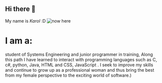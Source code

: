 ## Hi there 👋

My name is *Karol* :D 
![now here](https://scontent-bog1-1.xx.fbcdn.net/v/t1.6435-9/200182090_10224041582643973_588900370013158375_n.jpg?_nc_cat=102&ccb=1-7&_nc_sid=174925&_nc_ohc=LCYWgCP40skAX_raejn&_nc_ht=scontent-bog1-1.xx&oh=00_AT_wY7spqXMYhLilAzfxpvQvD25BlzgT2PTQrZURxzBf2g&oe=6360A137 )


# I am a:
student of Systems Engineering and
junior programmer in training,
Along this path I have learned to interact with
programming languages such as C, c#, python, Java, HTML and CSS, JavaScript .
I seek to improve my skills and continue to grow up as a professional woman
and thus bring the best from my female perspective to the exciting world of software.)
